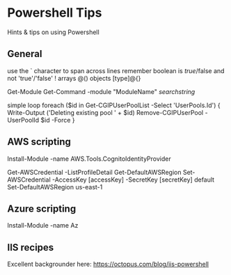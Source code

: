 # Powershell Tips
Hints & tips on using Powershell

## General
use the ` character to span across lines
remember boolean is $true/$false and not 'true'/'false' !
arrays @()
objects [type]@{}

Get-Module
Get-Command -module "ModuleName" *searchstring*

simple loop
foreach ($id in Get-CGIPUserPoolList -Select 'UserPools.Id')
{ 
    Write-Output ('Deleting existing pool ' + $id)
    Remove-CGIPUserPool -UserPoolId $id -Force
} 


## AWS scripting
Install-Module -name AWS.Tools.CognitoIdentityProvider

Get-AWSCredential -ListProfileDetail
Get-DefaultAWSRegion
Set-AWSCredential -AccessKey [accessKey] -SecretKey [secretKey] default
Set-DefaultAWSRegion us-east-1

## Azure scripting
Install-Module -name Az


## IIS recipes
Excellent backgrounder here:
https://octopus.com/blog/iis-powershell
